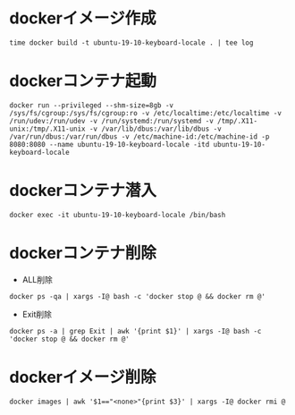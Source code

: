 # dockerイメージ作成
```
time docker build -t ubuntu-19-10-keyboard-locale . | tee log
```

# dockerコンテナ起動
```
docker run --privileged --shm-size=8gb -v /sys/fs/cgroup:/sys/fs/cgroup:ro -v /etc/localtime:/etc/localtime -v /run/udev:/run/udev -v /run/systemd:/run/systemd -v /tmp/.X11-unix:/tmp/.X11-unix -v /var/lib/dbus:/var/lib/dbus -v /var/run/dbus:/var/run/dbus -v /etc/machine-id:/etc/machine-id -p 8080:8080 --name ubuntu-19-10-keyboard-locale -itd ubuntu-19-10-keyboard-locale
```

# dockerコンテナ潜入
```
docker exec -it ubuntu-19-10-keyboard-locale /bin/bash
```

# dockerコンテナ削除

- ALL削除

```
docker ps -qa | xargs -I@ bash -c 'docker stop @ && docker rm @'
```

- Exit削除

```
docker ps -a | grep Exit | awk '{print $1}' | xargs -I@ bash -c 'docker stop @ && docker rm @'
```

# dockerイメージ削除
```
docker images | awk '$1=="<none>"{print $3}' | xargs -I@ docker rmi @
```
